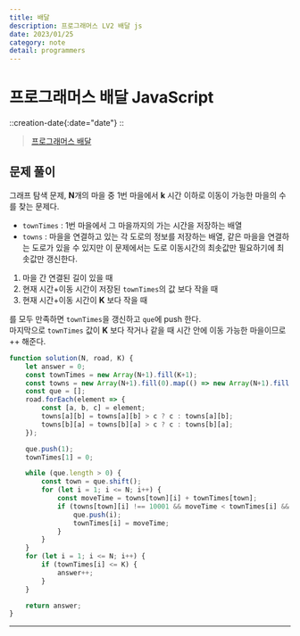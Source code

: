```yaml
---
title: 배달
description: 프로그래머스 LV2 배달 js
date: 2023/01/25
category: note
detail: programmers
---
```


# 프로그래머스 배달 JavaScript
::creation-date{:date="date"}
::

> <a href="https://school.programmers.co.kr/learn/courses/30/lessons/12978" target="_blank" class="font-bold">프로그래머스 배달</a>

## 문제 풀이
그래프 탐색 문제, **N**개의 마을 중 1번 마을에서 **k** 시간 이하로 이동이 가능한 마을의 수를 찾는 문제다.  
- `townTimes` : 1번 마을에서 그 마을까지의 가는 시간을 저장하는 배열
- `towns` : 마을을 연결하고 있는 각 도로의 정보를 저장하는 배열, 같은 마을을 연결하는 도로가 있을 수 있지만 이 문제에서는 도로 이동시간의 최솟값만 필요하기에 최솟값만 갱신한다.  

1. 마을 간 연결된 길이 있을 때
2. 현재 시간+이동 시간이 저장된 `townTimes`의 값 보다 작을 때
3. 현재 시간+이동 시간이 **K** 보다 작을 때  

를 모두 만족하면 `townTimes`을 갱신하고 `que`에 push 한다.  
마지막으로 `townTimes` 값이 **K** 보다 작거나 같을 때 시간 안에 이동 가능한 마을이므로 ++ 해준다.

```js
function solution(N, road, K) {
    let answer = 0;
    const townTimes = new Array(N+1).fill(K+1);
    const towns = new Array(N+1).fill(0).map(() => new Array(N+1).fill(10001));
    const que = [];
    road.forEach(element => {
        const [a, b, c] = element;
        towns[a][b] = towns[a][b] > c ? c : towns[a][b];
        towns[b][a] = towns[b][a] > c ? c : towns[b][a];
    });

    que.push(1);
    townTimes[1] = 0;

    while (que.length > 0) {
        const town = que.shift();
        for (let i = 1; i <= N; i++) {
            const moveTime = towns[town][i] + townTimes[town];
            if (towns[town][i] !== 10001 && moveTime < townTimes[i] && moveTime <= K) {
                que.push(i);
                townTimes[i] = moveTime;
            } 
        }
    }
    for (let i = 1; i <= N; i++) {
        if (townTimes[i] <= K) {
            answer++;
        }
    }

    return answer;
}
```

---